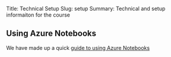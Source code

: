 Title: Technical Setup
Slug: setup
Summary: Technical and setup informaiton for the course


## Using Azure Notebooks
We have made up a quick [guide to using Azure Notebooks]({filename}/pdfs/Azure_Guide.pdf)
